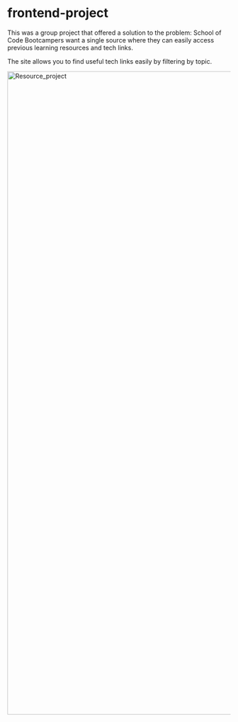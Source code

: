 # frontend-project

This was a group project that offered a solution to the problem: School of Code Bootcampers want a single source where they can easily access previous learning resources and tech links.

The site allows you to find useful tech links easily by filtering by topic. 


<img width="1454" alt="Resource_project" src="https://github.com/alicefirminger/ResourceProject/assets/106371000/a56610bc-fc4d-4c96-a500-177a2eb46a73">
